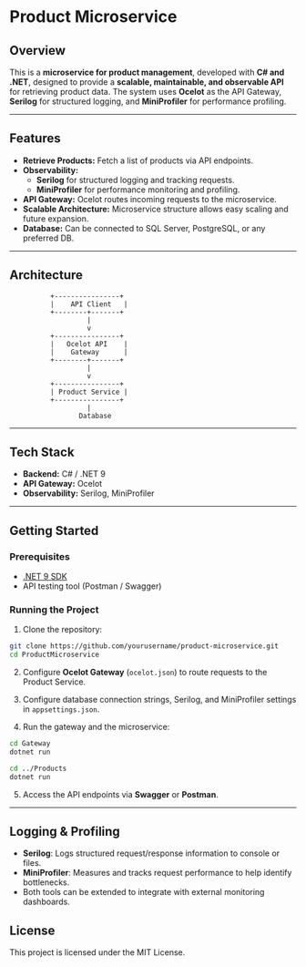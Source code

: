 # Product Microservice

## Overview
This is a **microservice for product management**, developed with **C# and .NET**, designed to provide a **scalable, maintainable, and observable API** for retrieving product data. The system uses **Ocelot** as the API Gateway, **Serilog** for structured logging, and **MiniProfiler** for performance profiling.

---

## Features

- **Retrieve Products:** Fetch a list of products via API endpoints.
- **Observability:** 
  - **Serilog** for structured logging and tracking requests.
  - **MiniProfiler** for performance monitoring and profiling.
- **API Gateway:** Ocelot routes incoming requests to the microservice.
- **Scalable Architecture:** Microservice structure allows easy scaling and future expansion.
- **Database:** Can be connected to SQL Server, PostgreSQL, or any preferred DB.

---

## Architecture

```plaintext
          +----------------+
          |    API Client   |
          +--------+-------+
                   |
                   v
          +----------------+
          |   Ocelot API    |
          |    Gateway      |
          +--------+-------+
                   |
                   v
          +----------------+
          | Product Service |
          +----------------+
                   |
                 Database
````

---

## Tech Stack

* **Backend:** C# / .NET 9
* **API Gateway:** Ocelot
* **Observability:** Serilog, MiniProfiler

---

## Getting Started

### Prerequisites

* [.NET 9 SDK](https://dotnet.microsoft.com/download)
* API testing tool (Postman / Swagger)

### Running the Project

1. Clone the repository:

```bash
git clone https://github.com/yourusername/product-microservice.git
cd ProductMicroservice
```

2. Configure **Ocelot Gateway** (`ocelot.json`) to route requests to the Product Service.

3. Configure database connection strings, Serilog, and MiniProfiler settings in `appsettings.json`.

4. Run the gateway and the microservice:

```bash
cd Gateway
dotnet run

cd ../Products
dotnet run
```

5. Access the API endpoints via **Swagger** or **Postman**.

---

## Logging & Profiling

* **Serilog**: Logs structured request/response information to console or files.
* **MiniProfiler**: Measures and tracks request performance to help identify bottlenecks.
* Both tools can be extended to integrate with external monitoring dashboards.

## License

This project is licensed under the MIT License.
